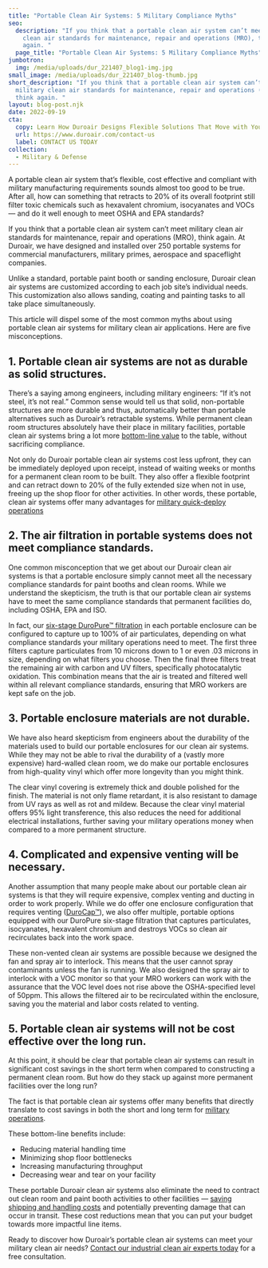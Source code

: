 ```yaml
---
title: "Portable Clean Air Systems: 5 Military Compliance Myths"
seo:
  description: "If you think that a portable clean air system can’t meet military
    clean air standards for maintenance, repair and operations (MRO), think
    again. "
  page_title: "Portable Clean Air Systems: 5 Military Compliance Myths"
jumbotron:
  img: /media/uploads/dur_221407_blog1-img.jpg
small_image: /media/uploads/dur_221407_blog-thumb.jpg
short_description: "If you think that a portable clean air system can’t meet
  military clean air standards for maintenance, repair and operations (MRO),
  think again. "
layout: blog-post.njk
date: 2022-09-19
cta:
  copy: Learn How Duroair Designs Flexible Solutions That Move with Your Workflow
  url: https://www.duroair.com/contact-us
  label: CONTACT US TODAY
collection:
  - Military & Defense
---
```

A portable clean air system that’s flexible, cost effective and compliant with military manufacturing requirements sounds almost too good to be true. After all, how can something that retracts to 20% of its overall footprint still filter toxic chemicals such as hexavalent chromium, isocyanates and VOCs — and do it well enough to meet OSHA and EPA standards?

If you think that a portable clean air system can’t meet military clean air standards for maintenance, repair and operations (MRO), think again. At Duroair, we have designed and installed over 250 portable systems for commercial manufacturers, military primes, aerospace and spaceflight companies.

Unlike a standard, portable paint booth or sanding enclosure, Duroair clean air systems are customized according to each job site’s individual needs. This customization also allows sanding, coating and painting tasks to all take place simultaneously.

This article will dispel some of the most common myths about using portable clean air systems for military clean air applications. Here are five misconceptions.

## 1. Portable clean air systems are not as durable as solid structures.

There’s a saying among engineers, including military engineers: “If it’s not steel, it’s not real.” Common sense would tell us that solid, non-portable structures are more durable and thus, automatically better than portable alternatives such as Duroair’s retractable systems. While permanent clean room structures absolutely have their place in military facilities, portable clean air systems bring a lot more [bottom-line value](https://www.duroair.com/blog/9-ways-a-portable-paint-booth-boosts-your-bottom-line) to the table, without sacrificing compliance.

Not only do Duroair portable clean air systems cost less upfront, they can be immediately deployed upon receipt, instead of waiting weeks or months for a permanent clean room to be built. They also offer a flexible footprint and can retract down to 20% of the fully extended size when not in use, freeing up the shop floor for other activities. In other words, these portable, clean air systems offer many advantages for [military quick-deploy operations](https://www.duroair.com/industries/defense/)

## 2. The air filtration in portable systems does not meet compliance standards.

One common misconception that we get about our Duroair clean air systems is that a portable enclosure simply cannot meet all the necessary compliance standards for paint booths and clean rooms. While we understand the skepticism, the truth is that our portable clean air systems have to meet the same compliance standards that permanent facilities do, including OSHA, EPA and ISO.

In fact, our [six-stage DuroPure™ filtration](https://www.duroair.com/products/duropure/) in each portable enclosure can be configured to capture up to 100% of air particulates, depending on what compliance standards your military operations need to meet. The first three filters capture particulates from 10 microns down to 1 or even .03 microns in size, depending on what filters you choose. Then the final three filters treat the remaining air with carbon and UV filters, specifically photocatalytic oxidation. This combination means that the air is treated and filtered well within all relevant compliance standards, ensuring that MRO workers are kept safe on the job.

## 3. Portable enclosure materials are not durable.

We have also heard skepticism from engineers about the durability of the materials used to build our portable enclosures for our clean air systems. While they may not be able to rival the durability of a (vastly more expensive) hard-walled clean room, we do make our portable enclosures from high-quality vinyl which offer more longevity than you might think.

The clear vinyl covering is extremely thick and double polished for the finish. The material is not only flame retardant, it is also resistant to damage from UV rays as well as rot and mildew. Because the clear vinyl material offers 95% light transference, this also reduces the need for additional electrical installations, further saving your military operations money when compared to a more permanent structure.

## 4. Complicated and expensive venting will be necessary.

Another assumption that many people make about our portable clean air systems is that they will require expensive, complex venting and ducting in order to work properly. While we do offer one enclosure configuration that requires venting ([DuroCap™](https://www.duroair.com/products/durocap/)), we also offer multiple, portable options equipped with our DuroPure six-stage filtration that captures particulates, isocyanates, hexavalent chromium and destroys VOCs so clean air  recirculates back into the work space.

These non-vented clean air systems are possible because we designed the fan and spray air to interlock. This means that the user cannot spray contaminants unless the fan is running. We also designed the spray air to interlock with a VOC monitor so that your MRO workers can work with the assurance that the VOC level does not rise above the OSHA-specified level of 50ppm. This allows the filtered air to be recirculated within the enclosure, saving you the material and labor costs related to venting.

## 5. Portable clean air systems will not be cost effective over the long run.

At this point, it should be clear that portable clean air systems can result in significant cost savings in the short term when compared to constructing a permanent clean room. But how do they stack up against more permanent facilities over the long run?

The fact is that portable clean air systems offer many benefits that directly translate to cost savings in both the short and long term for [military operations](https://www.duroair.com/industries/defense/). 

These bottom-line benefits include: 

* Reducing material handling time
* Minimizing shop floor bottlenecks
* Increasing manufacturing throughput
* Decreasing wear and tear on your facility 

These portable Duroair clean air systems also eliminate the need to contract out clean room and paint booth activities to other facilities — [saving shipping and handling costs](https://www.duroair.com/resources/case-studies/military-base-eliminates-outsourcing-of-surface-prep-work-painting) and potentially preventing damage that can occur in transit. These cost reductions mean that you can put your budget towards more impactful line items.

Ready to discover how Duroair’s portable clean air systems can meet your military clean air needs? [Contact our industrial clean air experts today](https://www.duroair.com/request-for-quote/) for a free consultation.